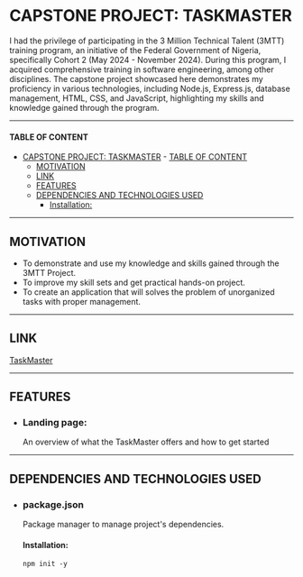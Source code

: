 # CAPSTONE PROJECT: TASKMASTER

I had the privilege of participating in the 3 Million Technical Talent (3MTT) training program, an initiative of the Federal Government of Nigeria, specifically Cohort 2 (May 2024 - November 2024). During this program, I acquired comprehensive training in software engineering, among other disciplines.
The capstone project showcased here demonstrates my proficiency in various technologies, including Node.js, Express.js, database management, HTML, CSS, and JavaScript, highlighting my skills and knowledge gained through the program.

---

#### TABLE OF CONTENT

- [CAPSTONE PROJECT: TASKMASTER](#capstone-project-taskmaster)
      - [TABLE OF CONTENT](#table-of-content)
  - [MOTIVATION](#motivation)
  - [LINK](#link)
  - [FEATURES](#features)
  - [DEPENDENCIES AND TECHNOLOGIES USED](#dependencies-and-technologies-used)
      - [Installation:](#installation)

---

## MOTIVATION

- To demonstrate and use my knowledge and skills gained through the 3MTT Project.
- To improve my skill sets and get practical hands-on project.
- To create an application that will solves the problem of unorganized tasks with proper management.

---

## LINK

[TaskMaster](https://)

---

## FEATURES

- ### Landing page:
  An overview of what the TaskMaster offers and how to get started

---

## DEPENDENCIES AND TECHNOLOGIES USED

- ### package.json

  Package manager to manage project's dependencies.

  #### Installation:

  `npm init -y`
  <br />

